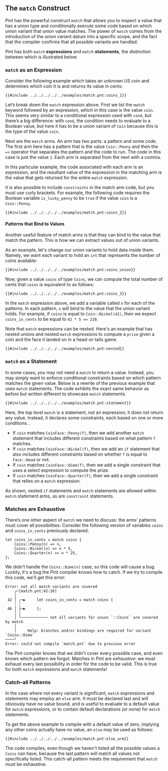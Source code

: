 ## The `match` Construct

Pint has the powerful construct `match` that allows you to inspect a value that has a union type and
conditionally execute some code based on which union variant that union value matches. The power of
`match` comes from the introduction of the union variant datum into a specific scope, and the fact
that the compiler confirms that all possible variants are handled.

Pint has both `match` **expressions** and `match` **statements**, the distinction between which is
illustrated below.

### `match` as an Expression

Consider the following example which takes an unknown US coin and determines which coin it is and
returns its value in cents:

```pint
{{#include ../../../../../examples/match.pnt:coins_1}}
```

Let’s break down the `match` expression above. First we list the `match` keyword followed by an
expression, which in this case is the value `coin`. This seems very similar to a conditional
expression used with `cond`, but there’s a big difference: with `cond`, the condition needs to
evaluate to a Boolean value, but here it has to be a union variant of `Coin` because this is the
type of the value `coin`.

Next are the `match` arms. An arm has two parts: a pattern and some code. The first arm here has a
pattern that is the value `Coin::Penny` and then the `=>` operator that separates the pattern and
the code to run. The code in this case is just the value `1`. Each arm is separated from the next
with a comma.

In this particular example, the code associated with each arm is an expression, and the resultant
value of the expression in the matching arm is the value that gets returned for the entire `match`
expression.

It is also possible to include `constraints` in the match arm code, but you must use curly brackets.
For example, the following code requires the Boolean variable `is_lucky_penny` to be `true` if the
value `coin` is a `Coin::Penny`.

```pint
{{#include ../../../../../examples/match.pnt:coins_2}}
```

#### Patterns that Bind to Values

Another useful feature of match arms is that they can bind to the value that match the pattern. This
is how we can extract values out of union variants.

As an example, let's change our union variants to hold data inside them. Namely, we want each
variant to hold an `int` that represents the number of coins available:

```pint
{{#include ../../../../../examples/match.pnt:coins_union}}
```

Now, given a value `coins` of type `Coins`, we can compute the total number of cents that `coins` is
equivalent to as follows:

```pint
{{#include ../../../../../examples/match.pnt:coins_3}}
```

In the `match` expression above, we add a variable called `n` for each of the patterns. In each
pattern, `n` will bind to the value that the union variant holds. For example, if `coins` is equal
to `Coin::Nickel(42)`, then we expect `coins_in_cents` to be equal to `42 * 5 == 210`.

Note that `match` expressions can be nested. Here's an example that has nested unions and nested
`match` expressions to compute a `prize` given a coin and the face it landed on in a head-or-tails
game.

```pint
{{#include ../../../../../examples/match.pnt:nested}}
```

### `match` as a Statement

In some cases, you may not need a `match` to return a value. Instead, you may simply want to enforce
conditional constraints based on which pattern matches the given value. Below is a rewrite of the
previous example that uses `match` statements. The code exhibits the exact same behavior as before
but written different to showcase `match` statements.

```pint
{{#include ../../../../../examples/match.pnt:statement}}
```

Here, the top level `match` is a statement, not an expression; it does not return any value.
Instead, it declares some constraints, each based on one or more conditions. .

- If `coin` matches `CoinFace::Penny(f)`, then we add another `match` statement that includes
  different constraints based on what pattern `f` matches.
- If `coin` matches `CoinFace::Nickel(f)`, then we add an `if` statement that also includes
  different constraints based on whether `f` is equal to `Face::Head` or not.
- If `coin` matches `CoinFace::Dime(f)`, then we add a single constraint that uses a select
  expression to compute the prize.
- If `coin` matches `CoinFace::Quarter(f)`, then we add a single constraint that relies on a `match`
  expression.

As shown, nested `if` statements and `match` statements are allowed within `match` statement arms,
as are `constraint` statements.

### Matches are Exhaustive

There’s one other aspect of `match` we need to discuss: the arms’ patterns must cover all
possibilities. Consider the following version of variables `coins` and `coins_in_cents` previously
declared:

```pint
let coins_in_cents = match coins {
    Coins::Penny(n) => n,
    Coins::Nickel(n) => n * 5,
    Coins::Quarter(n) => n * 25,
};
```

We didn't handle the `Coins::Dime(n)` case, so this code will cause a bug. Luckily, it's a bug the
Pint compiler knows how to catch. If we try to compile this code, we'll get this error:

```console
Error: not all match variants are covered
    ╭─[match.pnt:42:26]
    │
 42 │ ╭─▶     let coins_in_cents = match coins {
    ┆ ┆
 46 │ ├─▶     };
    │ │
    │ ╰──────────── not all variants for union `::Coins` are covered by match
    │
    │     Help: branches and/or bindings are required for variant `Coins::Dime`
────╯
Error: could not compile `match.pnt` due to previous error
```

The Pint compiler knows that we didn't cover every possible case, and even knows which pattern we
forgot. Matches in Pint are _exhaustive_: we must exhaust every last possibility in order for the
code to be valid. This is true for both `match` expressions and `match` statements!

### Catch-all Patterns

In the case where not every variant is significant, `match` expressions and statements may employ an
`else` arm. It must be declared last and will obviously have no value bound, and is useful to
evaluate to a default value for `match` expressions, or to contain default declarations (or none)
for `match` statements.

To get the above example to compile with a default value of zero, implying any other coins actually
have no value, an `else` may be used as follows:

```pint
{{#include ../../../../../examples/match.pnt:else_arm}}
```

The code compiles, even though we haven't listed all the possible values a `Coins` can have, because
the last pattern will match all values not specifically listed. This catch-all pattern meets the
requirement that `match` must be exhaustive.
